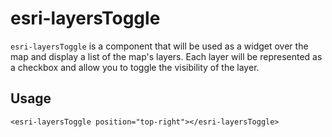 # esri-layersToggle

`esri-layersToggle` is a component that will be used as a widget over the map and display a list of the map's layers.  Each layer will be represented as a checkbox and allow you to toggle the visibility of the layer.

## Usage

```
<esri-layersToggle position="top-right"></esri-layersToggle>
```
